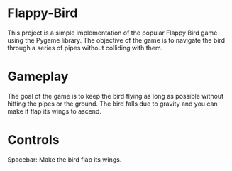 # Flappy-Bird
This project is a simple implementation of the popular Flappy Bird game using the Pygame library. The objective of the game is to navigate the bird through a series of pipes without colliding with them.

# Gameplay
The goal of the game is to keep the bird flying as long as possible without hitting the pipes or the ground. The bird falls due to gravity and you can make it flap its wings to ascend.

# Controls
Spacebar: Make the bird flap its wings.
